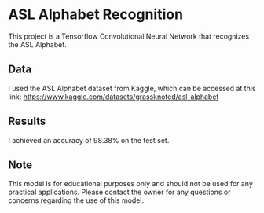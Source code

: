 # ASL Alphabet Recognition

This project is a Tensorflow Convolutional Neural Network that recognizes the ASL Alphabet.

## Data

I used the ASL Alphabet dataset from Kaggle, which can be accessed at this link: https://www.kaggle.com/datasets/grassknoted/asl-alphabet

## Results

I achieved an accuracy of 98.38% on the test set.

## Note

This model is for educational purposes only and should not be used for any practical applications. Please contact the owner for any questions or concerns regarding the use of this model.
